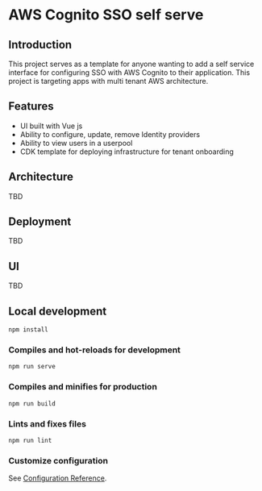 # AWS Cognito SSO self serve

## Introduction

This project serves as a template for anyone wanting to add a self service interface for configuring SSO with AWS Cognito to their application. This project is targeting apps with multi tenant AWS architecture.

## Features

- UI built with Vue js
 - Ability to configure, update, remove Identity providers
 - Ability to view users in a userpool
- CDK template for deploying infrastructure for tenant onboarding

## Architecture

 TBD

## Deployment

 TBD

## UI

 TBD

## Local development
```
npm install
```

### Compiles and hot-reloads for development
```
npm run serve
```

### Compiles and minifies for production
```
npm run build
```

### Lints and fixes files
```
npm run lint
```

### Customize configuration
See [Configuration Reference](https://cli.vuejs.org/config/).
